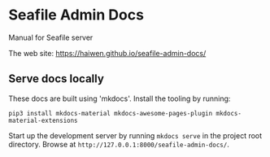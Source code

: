 # Seafile Admin Docs

Manual for Seafile server

The web site: https://haiwen.github.io/seafile-admin-docs/

## Serve docs locally

These docs are built using 'mkdocs'.  Install the tooling by running:

```
pip3 install mkdocs-material mkdocs-awesome-pages-plugin mkdocs-material-extensions
```

Start up the development server by running `mkdocs serve` in the project root directory.  Browse at `http://127.0.0.1:8000/seafile-admin-docs/`.
